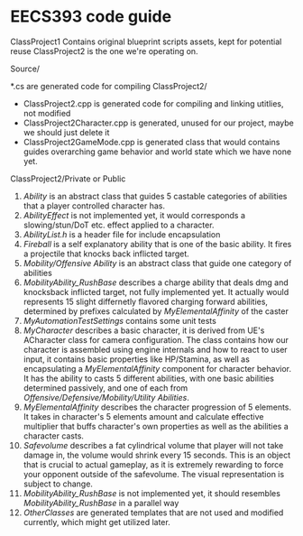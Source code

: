 # EECS393 code guide

ClassProject1 Contains original blueprint scripts assets, kept for potential reuse
ClassProject2 is the one we're operating on.


Source/

*.cs are generated code for compiling
ClassProject2/

- ClassProject2.cpp is generated code for compiling and linking utitlies, not modified
- ClassProject2Character.cpp is generated, unused for our project, maybe we should just delete it
- ClassProject2GameMode.cpp is generated class that would contains guides overarching game behavior and world state which we have none yet.

ClassProject2/Private or Public

1. *Ability* is an abstract class that guides 5 castable categories of abilities that a player controlled character has.
2. *AbilityEffect* is not implemented yet, it would corresponds a slowing/stun/DoT etc. effect applied to a character. 
3. *AbilityList.h* is a header file for include encapsulation 
4. *Fireball* is a self explanatory ability that is one of the basic ability. It fires a projectile that knocks back inflicted target.
5. *Mobility/Offensive Ability* is an abstract class that guide one category of abilities
6. *MobilityAbility_RushBase* describes a charge ability that deals dmg and knocksback inflicted target, not fully implemented yet. It actually would represents 15 slight differnetly flavored charging forward abilities, determined by prefixes calculated by *MyElementalAffinity* of the caster
7. *MyAutomationTestSettings* contains some unit tests 
8. *MyCharacter* describes a basic character, it is derived from UE's ACharacter class for camera configuration. The class contains how our character is assembled using engine internals and how to react to user input, it contains basic properties like HP/Stamina, as well as encapsulating a *MyElementalAffinity* component for character behavior. It has the ability to casts 5 different abilities, with one basic abilities determined passively, and one of each from *Offensive/Defensive/Mobility/Utility Abilities*.
9. *MyElementalAffinity* describes the character progression of 5 elements. It takes in character's 5 elements amount and calculate effective multiplier that buffs character's own properties as well as the abilities a character casts.
10. *Safevolume* describes a fat cylindrical volume that player will not take damage in, the volume would shrink every 15 seconds. This is an object that is crucial to actual gameplay, as it is extremely rewarding to force your opponent outside of the safevolume. The visual representation is subject to change. 
11. *MobilityAbility_RushBase* is not implemented yet, it should resembles *MobilityAbility_RushBase* in a parallel way
12. *OtherClasses* are generated templates that are not used and modified currently, which might get utilized later.
